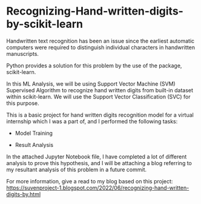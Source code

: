 # Recognizing-Hand-written-digits-by-scikit-learn

Handwritten text recognition has been an issue since the earliest automatic computers were required to distinguish individual characters in handwritten manuscripts.

Python provides a solution for this problem by the use of the package, scikit-learn.

In this ML Analysis, we will be using Support Vector Machine (SVM) Supervised Algorithm to recognize hand written digits from built-in dataset within scikit-learn. We will use the Support Vector Classification (SVC) for this purpose.

This is a basic project for hand written digits recognition model for a virtual internship which I was a part of, and I performed the following tasks:

- Model Training

- Result Analysis



In the attached Jupyter Notebook file, I have completed a lot of different analysis to prove this hypothesis, and I will be attaching a blog referring to my resultant analysis of this problem in a future commit.

For more information, give a read to my blog based on this project: https://suvenproject-1.blogspot.com/2022/06/recognizing-hand-written-digits-by.html

